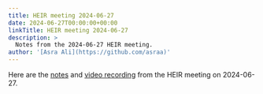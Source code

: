 ```yaml
---
title: HEIR meeting 2024-06-27
date: 2024-06-27T00:00:00+00:00
linkTitle: HEIR meeting 2024-06-27
description: >
  Notes from the 2024-06-27 HEIR meeting.
author: '[Asra Ali](https://github.com/asraa)'
---
```


Here are the
[notes](https://docs.google.com/document/d/1lc4U2JzHapu99_sigOAYwpjNnfd9_QGrX1HAQ0hle_o/edit?usp=sharing)
and
[video recording](https://drive.google.com/file/d/1-wMytGj3AHi55sA2jb81AsHOU8EcIq6d/view?usp=sharing)
from the HEIR meeting on 2024-06-27.

<!-- mdformat global-off -->
